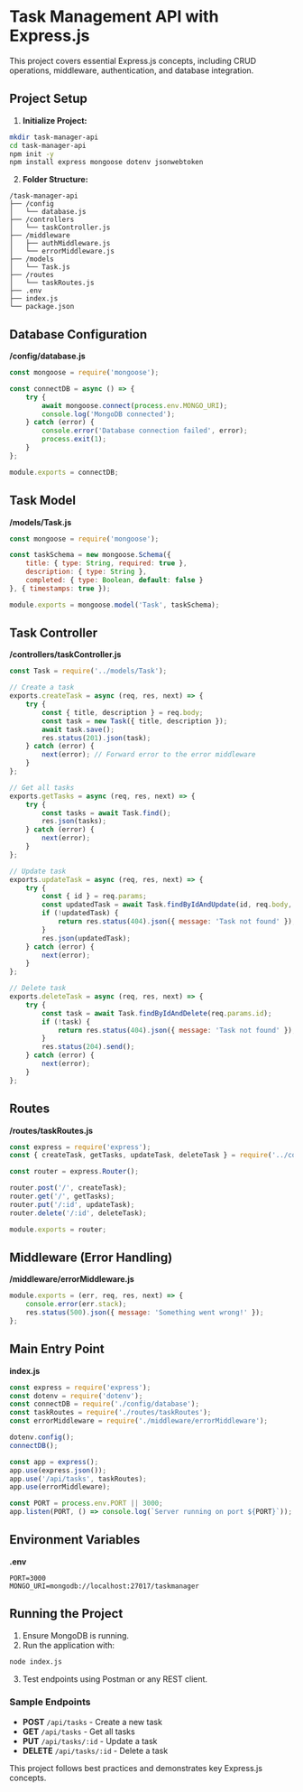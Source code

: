 # Task Management API with Express.js

This project covers essential Express.js concepts, including CRUD operations, middleware, authentication, and database integration.

## Project Setup

1. **Initialize Project:**
```bash
mkdir task-manager-api
cd task-manager-api
npm init -y
npm install express mongoose dotenv jsonwebtoken
```

2. **Folder Structure:**
```
/task-manager-api
├── /config
│   └── database.js
├── /controllers
│   └── taskController.js
├── /middleware
│   ├── authMiddleware.js
│   └── errorMiddleware.js
├── /models
│   └── Task.js
├── /routes
│   └── taskRoutes.js
├── .env
├── index.js
└── package.json
```

## Database Configuration
**/config/database.js**
```javascript
const mongoose = require('mongoose');

const connectDB = async () => {
    try {
        await mongoose.connect(process.env.MONGO_URI);
        console.log('MongoDB connected');
    } catch (error) {
        console.error('Database connection failed', error);
        process.exit(1);
    }
};

module.exports = connectDB;
```

## Task Model
**/models/Task.js**
```javascript
const mongoose = require('mongoose');

const taskSchema = new mongoose.Schema({
    title: { type: String, required: true },
    description: { type: String },
    completed: { type: Boolean, default: false }
}, { timestamps: true });

module.exports = mongoose.model('Task', taskSchema);
```

## Task Controller
**/controllers/taskController.js**
```javascript
const Task = require('../models/Task');

// Create a task
exports.createTask = async (req, res, next) => {
    try {
        const { title, description } = req.body;
        const task = new Task({ title, description });
        await task.save();
        res.status(201).json(task);
    } catch (error) {
        next(error); // Forward error to the error middleware
    }
};

// Get all tasks
exports.getTasks = async (req, res, next) => {
    try {
        const tasks = await Task.find();
        res.json(tasks);
    } catch (error) {
        next(error);
    }
};

// Update task
exports.updateTask = async (req, res, next) => {
    try {
        const { id } = req.params;
        const updatedTask = await Task.findByIdAndUpdate(id, req.body, { new: true });
        if (!updatedTask) {
            return res.status(404).json({ message: 'Task not found' });
        }
        res.json(updatedTask);
    } catch (error) {
        next(error);
    }
};

// Delete task
exports.deleteTask = async (req, res, next) => {
    try {
        const task = await Task.findByIdAndDelete(req.params.id);
        if (!task) {
            return res.status(404).json({ message: 'Task not found' });
        }
        res.status(204).send();
    } catch (error) {
        next(error);
    }
};

```

## Routes
**/routes/taskRoutes.js**
```javascript
const express = require('express');
const { createTask, getTasks, updateTask, deleteTask } = require('../controllers/taskController');

const router = express.Router();

router.post('/', createTask);
router.get('/', getTasks);
router.put('/:id', updateTask);
router.delete('/:id', deleteTask);

module.exports = router;
```

## Middleware (Error Handling)
**/middleware/errorMiddleware.js**
```javascript
module.exports = (err, req, res, next) => {
    console.error(err.stack);
    res.status(500).json({ message: 'Something went wrong!' });
};
```

## Main Entry Point
**index.js**
```javascript
const express = require('express');
const dotenv = require('dotenv');
const connectDB = require('./config/database');
const taskRoutes = require('./routes/taskRoutes');
const errorMiddleware = require('./middleware/errorMiddleware');

dotenv.config();
connectDB();

const app = express();
app.use(express.json());
app.use('/api/tasks', taskRoutes);
app.use(errorMiddleware);

const PORT = process.env.PORT || 3000;
app.listen(PORT, () => console.log(`Server running on port ${PORT}`));
```

## Environment Variables
**.env**
```
PORT=3000
MONGO_URI=mongodb://localhost:27017/taskmanager
```

## Running the Project
1. Ensure MongoDB is running.
2. Run the application with:
```bash
node index.js
```
3. Test endpoints using Postman or any REST client.

### Sample Endpoints
- **POST** `/api/tasks` - Create a new task
- **GET** `/api/tasks` - Get all tasks
- **PUT** `/api/tasks/:id` - Update a task
- **DELETE** `/api/tasks/:id` - Delete a task

This project follows best practices and demonstrates key Express.js concepts.

